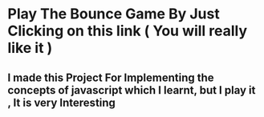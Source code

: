 # Play The Bounce Game By Just Clicking on this link ( You will really like it )
## I made this Project For Implementing the concepts of javascript which I learnt, but I play it , It is very Interesting

